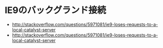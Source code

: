 ﻿# IE9のバックグランド接続

- http://stackoverflow.com/questions/5971081/ie9-loses-requests-to-a-local-catalyst-server
- http://stackoverflow.com/questions/5971081/ie9-loses-requests-to-a-local-catalyst-server
